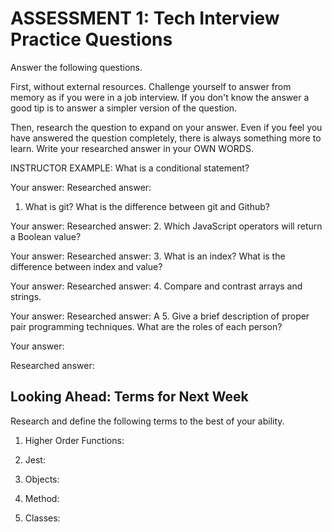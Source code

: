 # ASSESSMENT 1: Tech Interview Practice Questions

Answer the following questions.

First, without external resources. Challenge yourself to answer from memory as if you were in a job interview. If you don't know the answer a good tip is to answer a simpler version of the question.

Then, research the question to expand on your answer. Even if you feel you have answered the question completely, there is always something more to learn. Write your researched answer in your OWN WORDS.

INSTRUCTOR EXAMPLE: What is a conditional statement?

Your answer:
Researched answer: 
1. What is git? What is the difference between git and Github?

Your answer: 
Researched answer: 
2. Which JavaScript operators will return a Boolean value?

Your answer: 
Researched answer: 
3. What is an index? What is the difference between index and value?

Your answer: 
Researched answer: 
4. Compare and contrast arrays and strings.

Your answer: 
Researched answer: A
5. Give a brief description of proper pair programming techniques. What are the roles of each person?

Your answer:  

Researched answer: 

## Looking Ahead: Terms for Next Week

Research and define the following terms to the best of your ability.

1. Higher Order Functions: 

2. Jest: 

3. Objects: 

4. Method: 

5. Classes: 
